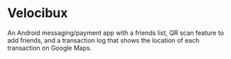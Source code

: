 # Velocibux
An Android messaging/payment app with a friends list, QR scan feature to add friends, and a transaction log that shows the location of each transaction on Google Maps. 
